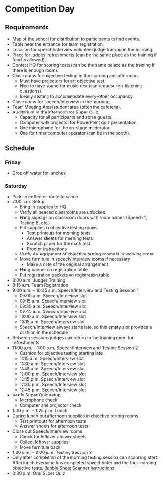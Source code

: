 # Competition Day

## Requirements

* Map of the school for distribution to participants to find events.
* Table near the entrance for team registration.
* Location for speech/interview volunteer judge training in the morning.
* Place for judges' refreshments (can be the same place as the training if food is allowed).
* Contest HQ for scoring tests (can be the same palace as the training if there is enough room).
* Classrooms for objective testing in the morning and afternoon.
  * Must have projectors for art objective test.
  * Nice to have sound for music test (can request non-listening questions).
  * Ideally seating to accommodate every-other occupancy
* Classrooms for speech/interview in the morning.
* Team Meeting Area/student area (often the cafeteria).
* Auditorium in the afternoon for Super Quiz.
  * Capacity for all participants and some guests.
  * Computer with projector for PowerPoint quiz presentation.
  * One microphone for the on-stage moderator.
  * One for timer/computer operator (can be in the booth).

## Schedule

### Friday

* Drop off water for lunches

### Saturday

* Pick up coffee en route to venue
* 7:00 a.m. Setup
  * Bring in supplies to HQ
  * Verify all needed classrooms are unlocked
  * Hang signage on classroom doors with room names (Speech 1, Testing B, etc.)
  * Put supplies in objective testing rooms
    * Test printouts for morning tests
    * Answer sheets for morning tests
    * Scratch paper for the math test
    * Proctor instructions
  * Verify AV equipment of objective testing rooms is in working order
  * Move furniture in speech/interview rooms if necessary
    * Make a note of the original arrangement
  * Hang banner on registration table
  * Put registration packets on registration table
* 8:00 a.m. Judges Training
* 8:15 a.m. Team Registration
* 9:00 a.m. – 10:45 a.m. Speech/Interview and Testing Session 1
  * 09:00 a.m. Speech/Interview slot
  * 09:15 a.m. Speech/Interview slot
  * 09:30 a.m. Speech/Interview slot
  * 09:45 a.m. Speech/Interview slot
  * 10:00 a.m. Speech/Interview slot
  * 10:15 a.m. Speech/Interview slot
  * Speech/Interview always starts late, so this empty slot provides a cushion in the schedule
* Between sessions judges can return to the training room for refreshments
* 11:00 a.m. – 1:00 p.m. Speech/Interview and Testing Session 2
  * Cushion for objective testing starting late
  * 11:15 a.m. Speech/Interview slot
  * 11:30 a.m. Speech/Interview slot
  * 11:45 a.m. Speech/Interview slot
  * 12:00 p.m. Speech/Interview slot
  * 12:15 p.m. Speech/Interview slot
  * 12:30 p.m. Speech/Interview slot
  * 12:45 p.m. Speech/Interview slot
* Verify Super Quiz setup
  * Microphone check
  * Computer and projector check
* 1:00 p.m. – 1:25 p.m. Lunch
* During lunch put afternoon supplies in objective testing rooms
  * Test printouts for afternoon tests
  * Answer sheets for afternoon tests
* Close out Speech/Interview rooms
  * Check for leftover answer sheets
  * Collect leftover supplies
  * Move furniture back
* 1:30 p.m. – 3:00 p.m. Testing Session 3
* Only after completion of the morning testing session can scanning start.
After lunch everyone has completed speech/inter and the four morning objective tests.
[Bubble Sheet Scanner Instructions](BubbleSheetScanner.md)
* 3:30 p.m. Oral Super Quiz
